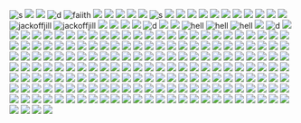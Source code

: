 ![s](https://nustuff.carrd.co/assets/images/gallery02/546eea29.png?v=0a15e1db)
![](https://nustuff.carrd.co/assets/images/gallery02/5651abc5.png?v=0a15e1db)
![](https://nustuff.carrd.co/assets/images/gallery07/27cc0050.jpg?v=0a15e1db)
![d](https://nustuff.carrd.co/assets/images/gallery15/19008386.jpg?v=0a15e1db)
![faiith](https://64.media.tumblr.com/9a5bea4484d3c1d15d35be8156e6e865/79d8b316934d24c3-d2/s100x200/cc374ac8b18b31dce4abbb878212a0be6075bd1b.pnj)
![](https://64.media.tumblr.com/a2a7bebcb00171873483457743b40037/79d8b316934d24c3-e7/s100x200/fad681e9e223de88b796831758a1c28e3596b789.pnj)
![](https://64.media.tumblr.com/b6947cde31aee01d86561fb980e67539/79d8b316934d24c3-38/s100x200/3b4303e15a39de4caab3d615cd4002444be958b8.gifv)
![](https://64.media.tumblr.com/7aaf02af75a6b96da42fb5eab59cdd2b/79d8b316934d24c3-2c/s100x200/44b05a1916651d56e5e026b2050f7d86eb531e0c.gifv)
![](https://64.media.tumblr.com/25f34ce53f4d6970f0cf9483e9581f48/79d8b316934d24c3-ea/s100x200/7d6d5a4e734fe1c774fc51528d56a5404696453d.pnj)
![](https://64.media.tumblr.com/365034bb19b1841eb7aa91ba7be3ef92/79d8b316934d24c3-97/s100x200/bb27f0557cfd699b30b2187e5ef77e52bc8d239b.pnj)
![s](https://y2k.neocities.org/stamps2/hill.png)
![](https://64.media.tumblr.com/4e7911dbdbcf47ba4a86c5a709dd7bd6/955c315740e63a6a-43/s100x200/13463aaa7f1aa9f911d1a0463276943e1ba10d4b.gifv)
![](https://64.media.tumblr.com/0515451e06fc93b30675667fd567b9cd/0ab2ae7897f682f2-b2/s100x200/69a02a0016ba50513cd1eb07ae773460275624ea.pnj)
![](https://64.media.tumblr.com/1928a24148eb0069654f5bdca35b9878/1b8381f969116a1e-0c/s100x200/9ec206fa5d8833381b2928d9007847b22a025c01.pnj)
![](https://64.media.tumblr.com/609c12f10babc83b2f53ada3315d160d/0ab2ae7897f682f2-01/s100x200/8e801e3631ec0149d4cfbd1bfabad4d97ea2322b.pnj)
![](https://nustuff.carrd.co/assets/images/gallery13/9a1adb6e.png?v=0a15e1db)
![](https://nustuff.carrd.co/assets/images/gallery13/7632d852.png?v=0a15e1db)
![](https://nustuff.carrd.co/assets/images/gallery13/fa720d1c.png?v=0a15e1db)
![](https://images-wixmp-ed30a86b8c4ca887773594c2.wixmp.com/f/9c3e0cba-3113-4c55-8b8c-207fe066f0f4/daulxd0-2039264a-a501-406a-8830-c9fc73c87bca.gif?token=eyJ0eXAiOiJKV1QiLCJhbGciOiJIUzI1NiJ9.eyJzdWIiOiJ1cm46YXBwOjdlMGQxODg5ODIyNjQzNzNhNWYwZDQxNWVhMGQyNmUwIiwiaXNzIjoidXJuOmFwcDo3ZTBkMTg4OTgyMjY0MzczYTVmMGQ0MTVlYTBkMjZlMCIsIm9iaiI6W1t7InBhdGgiOiJcL2ZcLzljM2UwY2JhLTMxMTMtNGM1NS04YjhjLTIwN2ZlMDY2ZjBmNFwvZGF1bHhkMC0yMDM5MjY0YS1hNTAxLTQwNmEtODgzMC1jOWZjNzNjODdiY2EuZ2lmIn1dXSwiYXVkIjpbInVybjpzZXJ2aWNlOmZpbGUuZG93bmxvYWQiXX0.3njilWlXcUKKMPUyg37R1C-q-oPoPfE1gPHLwLqB7N4)
![](https://64.media.tumblr.com/84eb17f96690f3a256b043a6ed177c6e/b2c04bb9a652ee1e-f7/s100x200/1aa4bd04e0005637ef8b73cc49f7c69359546650.gifv)
![](https://64.media.tumblr.com/8b4b49e580ed101c1a604338727d55ba/bf1345544dee4f45-4f/s100x200/ca4ab5ee7836ef1d1f1aec361ecfd45b49f3a492.gifv)
![](https://64.media.tumblr.com/10946f27f1b83c9dcc8c6432c0cc380d/17d474b7c8cffab3-c7/s250x400/8bac1838c60f5ac67787d50d96547ddd4b667873.gifv)
![jackoffjill](https://images-wixmp-ed30a86b8c4ca887773594c2.wixmp.com/f/d9ec9283-6eaf-49d9-9f8b-9bda4290be76/d1vdasv-4a57471c-07e8-41b3-b9e4-5beb80e3ee39.gif?token=eyJ0eXAiOiJKV1QiLCJhbGciOiJIUzI1NiJ9.eyJzdWIiOiJ1cm46YXBwOjdlMGQxODg5ODIyNjQzNzNhNWYwZDQxNWVhMGQyNmUwIiwiaXNzIjoidXJuOmFwcDo3ZTBkMTg4OTgyMjY0MzczYTVmMGQ0MTVlYTBkMjZlMCIsIm9iaiI6W1t7InBhdGgiOiJcL2ZcL2Q5ZWM5MjgzLTZlYWYtNDlkOS05ZjhiLTliZGE0MjkwYmU3NlwvZDF2ZGFzdi00YTU3NDcxYy0wN2U4LTQxYjMtYjllNC01YmViODBlM2VlMzkuZ2lmIn1dXSwiYXVkIjpbInVybjpzZXJ2aWNlOmZpbGUuZG93bmxvYWQiXX0.uVYH9ezAkbFERmiByqkN5iyrzZ_jUUDcuRxNFI4zGvc)
![jackoffjill](https://images-wixmp-ed30a86b8c4ca887773594c2.wixmp.com/f/d9ec9283-6eaf-49d9-9f8b-9bda4290be76/d1vdar7-472d61bd-f0f3-4f7a-816e-4fc7b6113e63.gif?token=eyJ0eXAiOiJKV1QiLCJhbGciOiJIUzI1NiJ9.eyJzdWIiOiJ1cm46YXBwOjdlMGQxODg5ODIyNjQzNzNhNWYwZDQxNWVhMGQyNmUwIiwiaXNzIjoidXJuOmFwcDo3ZTBkMTg4OTgyMjY0MzczYTVmMGQ0MTVlYTBkMjZlMCIsIm9iaiI6W1t7InBhdGgiOiJcL2ZcL2Q5ZWM5MjgzLTZlYWYtNDlkOS05ZjhiLTliZGE0MjkwYmU3NlwvZDF2ZGFyNy00NzJkNjFiZC1mMGYzLTRmN2EtODE2ZS00ZmM3YjYxMTNlNjMuZ2lmIn1dXSwiYXVkIjpbInVybjpzZXJ2aWNlOmZpbGUuZG93bmxvYWQiXX0.ibhZSqRjAO1j5yX50HBgbpItyEfbgU2P2x9zI6itikM)
![](https://nustuff.carrd.co/assets/images/gallery11/faedc6b5.gif?v=0a15e1db)
![](https://64.media.tumblr.com/2fc02f6775b5b0da501c886515b03fcd/79d8b316934d24c3-d4/s100x200/c55b479b5fd49ca8991478438b9d0b73c1ac8771.gifv)
![](https://64.media.tumblr.com/246e39c2dfae1cb369873728bca0b77a/79d8b316934d24c3-3d/s100x200/83b4a7d824bbfaebe5e81757a385aa83eec34ef0.gifv)
![](https://nustuff.carrd.co/assets/images/gallery11/e5eb028e.png?v=0a15e1db)
![d](https://nustuff.carrd.co/assets/images/gallery11/6497bb13.gif?v=0a15e1db)
![](https://nustuff.carrd.co/assets/images/gallery11/956cddb5.png?v=0a15e1db)
![](https://nustuff.carrd.co/assets/images/gallery12/ac5a11f1.png?v=0a15e1db)
![hell](https://images-wixmp-ed30a86b8c4ca887773594c2.wixmp.com/f/4d0c13c4-aeae-438b-baf7-25743d0357c6/d1o1zzt-03f38cba-be9f-47aa-b30b-dc370eeb58d0.png?token=eyJ0eXAiOiJKV1QiLCJhbGciOiJIUzI1NiJ9.eyJzdWIiOiJ1cm46YXBwOjdlMGQxODg5ODIyNjQzNzNhNWYwZDQxNWVhMGQyNmUwIiwiaXNzIjoidXJuOmFwcDo3ZTBkMTg4OTgyMjY0MzczYTVmMGQ0MTVlYTBkMjZlMCIsIm9iaiI6W1t7InBhdGgiOiJcL2ZcLzRkMGMxM2M0LWFlYWUtNDM4Yi1iYWY3LTI1NzQzZDAzNTdjNlwvZDFvMXp6dC0wM2YzOGNiYS1iZTlmLTQ3YWEtYjMwYi1kYzM3MGVlYjU4ZDAucG5nIn1dXSwiYXVkIjpbInVybjpzZXJ2aWNlOmZpbGUuZG93bmxvYWQiXX0.E132-RdgaspDZxcAf5vNAVsToe2I_gf04YDwB2pgXGg)
![hell](https://images-wixmp-ed30a86b8c4ca887773594c2.wixmp.com/f/4d0c13c4-aeae-438b-baf7-25743d0357c6/d1o20zi-5eca9e05-a08a-4aab-a3a1-ff5ff50104ea.png?token=eyJ0eXAiOiJKV1QiLCJhbGciOiJIUzI1NiJ9.eyJzdWIiOiJ1cm46YXBwOjdlMGQxODg5ODIyNjQzNzNhNWYwZDQxNWVhMGQyNmUwIiwiaXNzIjoidXJuOmFwcDo3ZTBkMTg4OTgyMjY0MzczYTVmMGQ0MTVlYTBkMjZlMCIsIm9iaiI6W1t7InBhdGgiOiJcL2ZcLzRkMGMxM2M0LWFlYWUtNDM4Yi1iYWY3LTI1NzQzZDAzNTdjNlwvZDFvMjB6aS01ZWNhOWUwNS1hMDhhLTRhYWItYTNhMS1mZjVmZjUwMTA0ZWEucG5nIn1dXSwiYXVkIjpbInVybjpzZXJ2aWNlOmZpbGUuZG93bmxvYWQiXX0.FvYCgylZQewWXKNFpWECZsz7jBJk_73vKh8ViUyeCaM)
![hell](https://images-wixmp-ed30a86b8c4ca887773594c2.wixmp.com/f/7dec2f29-ba78-42c3-86f7-68f06540e531/d1168q2-6a7bf985-eaf5-4e6b-9b2f-d26373d550ab.gif?token=eyJ0eXAiOiJKV1QiLCJhbGciOiJIUzI1NiJ9.eyJzdWIiOiJ1cm46YXBwOjdlMGQxODg5ODIyNjQzNzNhNWYwZDQxNWVhMGQyNmUwIiwiaXNzIjoidXJuOmFwcDo3ZTBkMTg4OTgyMjY0MzczYTVmMGQ0MTVlYTBkMjZlMCIsIm9iaiI6W1t7InBhdGgiOiJcL2ZcLzdkZWMyZjI5LWJhNzgtNDJjMy04NmY3LTY4ZjA2NTQwZTUzMVwvZDExNjhxMi02YTdiZjk4NS1lYWY1LTRlNmItOWIyZi1kMjYzNzNkNTUwYWIuZ2lmIn1dXSwiYXVkIjpbInVybjpzZXJ2aWNlOmZpbGUuZG93bmxvYWQiXX0.yTVacw-wumtmr5Q_BcSE9L-kYQmy6MWa7ZF9EACJ_uE)
![](https://images-wixmp-ed30a86b8c4ca887773594c2.wixmp.com/f/341f7591-2fae-4804-9bbd-5cce557fad8d/d2j5rgp-e71b8a25-1749-4b22-be9e-51bedcfbc32d.jpg/v1/fill/w_99,h_56,q_75,strp/system_of_a_down___hypnotize_by_jestrabesa_d2j5rgp-fullview.jpg?token=eyJ0eXAiOiJKV1QiLCJhbGciOiJIUzI1NiJ9.eyJzdWIiOiJ1cm46YXBwOjdlMGQxODg5ODIyNjQzNzNhNWYwZDQxNWVhMGQyNmUwIiwiaXNzIjoidXJuOmFwcDo3ZTBkMTg4OTgyMjY0MzczYTVmMGQ0MTVlYTBkMjZlMCIsIm9iaiI6W1t7ImhlaWdodCI6Ijw9NTYiLCJwYXRoIjoiXC9mXC8zNDFmNzU5MS0yZmFlLTQ4MDQtOWJiZC01Y2NlNTU3ZmFkOGRcL2QyajVyZ3AtZTcxYjhhMjUtMTc0OS00YjIyLWJlOWUtNTFiZWRjZmJjMzJkLmpwZyIsIndpZHRoIjoiPD05OSJ9XV0sImF1ZCI6WyJ1cm46c2VydmljZTppbWFnZS5vcGVyYXRpb25zIl19.XwvqzyzH79LLW7IGTBTEnyGAxbiMoa1DryWkfWwFPYU)
![d](https://nustuff.carrd.co/assets/images/gallery10/560290a1.jpg?v=0a15e1db)
![](https://nustuff.carrd.co/assets/images/gallery06/464aaca1.jpg?v=0a15e1db)
![](https://nustuff.carrd.co/assets/images/gallery17/0806512e.png?v=0a15e1db)
![](https://nustuff.carrd.co/assets/images/gallery17/66959859.png?v=0a15e1db)
![](https://nustuff.carrd.co/assets/images/gallery06/a2bd1d5d.gif?v=0a15e1db)
![](https://nustuff.carrd.co/assets/images/gallery06/7c817d73.jpg?v=0a15e1db)
![](https://nustuff.carrd.co/assets/images/gallery18/e1a4581e.gif?v=0a15e1db)
![](https://nustuff.carrd.co/assets/images/gallery18/b65239cc.png?v=0a15e1db)
![](https://nustuff.carrd.co/assets/images/gallery17/712634a5.jpg?v=0a15e1db)
![](https://nustuff.carrd.co/assets/images/gallery18/939a3c6c.png?v=0a15e1db)
![](https://nustuff.carrd.co/assets/images/gallery09/c22d7370.png?v=0a15e1db)
![](https://nustuff.carrd.co/assets/images/gallery05/9de2ca32.png?v=0a15e1db)
![](https://nustuff.carrd.co/assets/images/gallery05/26ab3439.gif?v=0a15e1db)
![](https://nustuff.carrd.co/assets/images/gallery04/a4d1e575.jpg?v=0a15e1db)
![](https://nustuff.carrd.co/assets/images/gallery04/1ea79233.png?v=0a15e1db)
![](https://nustuff.carrd.co/assets/images/gallery05/16728a5f.png?v=0a15e1db)
![](https://nustuff.carrd.co/assets/images/gallery04/e7ac3194.gif?v=0a15e1db)
![](https://nustuff.carrd.co/assets/images/gallery01/4cc6ed86.gif?v=0a15e1db)
![](https://nustuff.carrd.co/assets/images/gallery01/008884b5.jpg?v=0a15e1db)
![](https://nustuff.carrd.co/assets/images/gallery01/924fa170.png?v=0a15e1db)
![](https://nustuff.carrd.co/assets/images/gallery01/95807270.png?v=0a15e1db)
![](https://nustuff.carrd.co/assets/images/gallery01/f073c303.gif?v=0a15e1db)
![](https://nustuff.carrd.co/assets/images/gallery24/dee3ca44.png?v=0a15e1db)
![](https://nustuff.carrd.co/assets/images/gallery24/4c531184.png?v=0a15e1db)
![](https://nustuff.carrd.co/assets/images/gallery26/df852b71.png?v=0a15e1db)
![](https://nustuff.carrd.co/assets/images/gallery21/ad307687.gif?v=0a15e1db)
![](https://nustuff.carrd.co/assets/images/gallery26/1f9d95bc.gif?v=0a15e1db)
![](https://64.media.tumblr.com/2d4b28c3ec4d1b79fbc79cdd711cf356/d3abe813af06eb03-af/s100x200/4eff5f4c24b0841d767cc7e0d8814144ed1aa631.gifv)
![](https://64.media.tumblr.com/677a0385bbf2a2ae4ecc901d7ecf71fd/2789c352317c8fac-a9/s100x200/7f4930f809f8cbd67722f780b887d0f593da4563.jpg)
![](https://nustuff.carrd.co/assets/images/gallery27/fe92b046.jpg?v=0a15e1db)
![](https://nustuff.carrd.co/assets/images/gallery27/b6e0188c.gif?v=0a15e1db)
![](https://nustuff.carrd.co/assets/images/gallery27/51936453.png?v=0a15e1db)
![](https://nustuff.carrd.co/assets/images/gallery27/8e1ba557.gif?v=0a15e1db)
![](https://nustuff.carrd.co/assets/images/gallery27/0efda6b4.png?v=0a15e1db)
![](https://nustuff.carrd.co/assets/images/gallery29/a389ed41.jpg?v=0a15e1db)
![](https://nustuff.carrd.co/assets/images/gallery29/39fe8d11.png?v=0a15e1db)
![](https://nustuff.carrd.co/assets/images/gallery21/c7c00b2a.png?v=0a15e1db)
![](https://nustuff.carrd.co/assets/images/gallery23/3ad40d75.png?v=0a15e1db)
![](https://nustuff.carrd.co/assets/images/gallery28/8674d6e0.gif?v=0a15e1db)
![](https://nustuff.carrd.co/assets/images/gallery28/e542519d.png?v=0a15e1db)
![](https://nustuff.carrd.co/assets/images/gallery32/723cc56e.gif?v=0a15e1db)
![](https://nustuff.carrd.co/assets/images/gallery32/fbea34a5.png?v=0a15e1db)
![](https://64.media.tumblr.com/e48c06bac6c10da736c80e11be486e39/3584347fce5c9308-ac/s250x400/454fa96e95e1769dddc26f91940e3649006a328c.jpg)
![](https://64.media.tumblr.com/1d779b44be2ff56399c609cbcc4ee2b1/3584347fce5c9308-68/s100x200/f7191d132cd7747eb45d90823ac92d8805763962.gifv)
![](https://64.media.tumblr.com/4ff9b75450c8832d38a041f60a4031eb/18a482717e40c687-84/s250x400/244ee228d34bf0a286bbf15dd02196b4f0663900.pnj)
![](https://64.media.tumblr.com/748221bdf632e7f387bd2834a893de59/bfaaeb60d3ffc0b4-71/s100x200/000a982f7d005dec0194f07dc74a8aa5516d288b.pnj)
![](https://64.media.tumblr.com/e671d51ec0316ca5ccdd5eb33f43ac69/bfaaeb60d3ffc0b4-ce/s100x200/3b5a30841a3e30268f59438628594ee3c7fd404c.gifv)
![](https://64.media.tumblr.com/64a084bc3d6f629d0a44d4aa08c1c427/a064b1dab9694448-0d/s250x400/83681956f59dcf0ce112c7c771f22a030cebe428.gifv)
![](https://64.media.tumblr.com/4d1396773963c4d734cc803aaa9e4384/aa89517f01352cf3-59/s100x200/0d69fbaae3c85883372004b96b2de45d9921921b.pnj)
![](https://64.media.tumblr.com/e974b46b9e003aabbf2b3b228fdded13/3594068b322ca624-0c/s100x200/b6a3824ce9f12e837407c326b9c368b9ce367fbd.pnj)
![](https://64.media.tumblr.com/74fed491b6940122c5f544767ff96e7c/6a42514c3ffcfcbf-54/s100x200/95952da3e6028eb6fc37496598bc155ec1765fbf.pnj)
![](https://64.media.tumblr.com/4983714e79f13cf972bb7156093ee686/c167d9cc7e634732-cf/s250x400/bc6e699d25af89333e9b02ed88a7e49989d19886.gifv)
![](https://paleking.carrd.co/assets/images/gallery08/212ad136.gif?v26071698921061)
![](https://paleking.carrd.co/assets/images/gallery08/244f3e3d.png?v26071698921061)
![](https://paleking.carrd.co/assets/images/gallery09/f1f1fdac.png?v26071698921061)
![](https://paleking.carrd.co/assets/images/gallery05/2623f373.gif?v26071698921061)
![](https://paleking.carrd.co/assets/images/gallery12/c08c255d.gif?v26071698921061)
![](https://decohoard.carrd.co/assets/images/gallery03/235f93e6.png?v=e0827b7e)
![](https://y2k.neocities.org/stamps/tumblr_inline_pe6lntIIZX1v11djx_1280.gif)
![](https://y2k.neocities.org/stamps/tumblr_pi7cobtTob1xy0eh3o2_100.gif)
![](https://y2k.neocities.org/stamps/tumblr_pgef2uZbKY1xzybrpo1_100.gif)
![](https://y2k.neocities.org/stamps/tumblr_inline_pe6lz1kqkA1v11djx_1280.png)
![](https://y2k.neocities.org/stamps/rammy%20ujl.png)
![](https://y2k.neocities.org/stamps/eyes.gif)
![](https://y2k.neocities.org/stamps2/464323536_by_gaphals-dc6nyx6.gif)
![](https://y2k.neocities.org/stamps2/_game_over__by_redkuu-da81jk3.png)
![](https://64.media.tumblr.com/b31818954a22de7859072ee7da8680fa/60c49499c3a49c5a-cb/s100x200/bf80ca066f7c80fe843c727b54b96bdd9bc16561.pnj)
![](https://y2k.neocities.org/stamps2/_stamp_bloodborne__doll_by_professorblood2004-dc5gwtv.png)
![](https://y2k.neocities.org/stamps2/cats_louis_wayne_1_stamp_by_chuchucolate-d6duath.png)
![](https://y2k.neocities.org/stamps2/pp%20(2).png)
![](https://y2k.neocities.org/stamps2/pretty_good_at_bad_decisions_stamp_by_ceiestials-d9qwvu6.png)
![](https://y2k.neocities.org/stamps2/tumblr_poff5ya5V01y8ua8do3_100.webp)
![](https://y2k.neocities.org/stamps2/tumblr_pofep92i1H1y8ua8do8_100.png)
![](https://y2k.neocities.org/stamps2/tumblr_pqr0kiKHmP1vafdqu_540.png)
![](https://64.media.tumblr.com/17e7f51e27c14f4360739a4113306e51/473928ea48888009-16/s100x200/4a5cf44a6826e8a31ad60bdfcd9598dac73eddeb.jpg)
![](https://64.media.tumblr.com/cf7afc875178a62853e0ee6847577fb3/8f3b966c768a7a38-9d/s100x200/c6da937ca1bd8a359498b7e5043c734fd949a801.gifv)
![](https://64.media.tumblr.com/6d0b7b934958c7ff4945ffd9f53fcf94/ff58a3af22f3bbb7-2e/s100x200/a5f87ef7cdfd85779cacfb3f0729460a00690176.pnj)
![](https://64.media.tumblr.com/49d942d916bd0deed7a5ed1a7b4fe1d9/3bf62ad8d20f8b2a-4e/s100x200/f2fc5bfe0ec035cda2785293df48caee29215f44.gifv)
![](https://64.media.tumblr.com/b3c387650d8c66e62d87eaaadc502073/21317507f7352712-90/s100x200/0e66996acce2e367ddb860482501bddb56e7f263.webp)
![](https://64.media.tumblr.com/a7d0407db497ccf34acb19a6432815f3/f1413ef45abf2485-94/s100x200/f204502c74bbcbab3bd9daaf43c45e540a8422c4.pnj)
![](https://64.media.tumblr.com/f19a40b5139da88d43ed01eeddc7f38b/f1413ef45abf2485-eb/s100x200/bcc8e4bb00e3f994ee989c9e948b7439509af1d3.gifv)
![](https://64.media.tumblr.com/105bd1ea1f0e1a815a570d5419acf2bd/321aa268678c99b9-e6/s100x200/9da1d68dc67163e827818707acf244b75b2eb50c.gifv)
![](https://64.media.tumblr.com/c6ba30ca701f966c3a5c86fcd9842306/6f072ea04e7b6c72-42/s100x200/85eb8181bdc37429f4615e2d74db179a38a29fef.gifv)
![](https://64.media.tumblr.com/6756fed9bbfc687d9a4dead8cf5a8e80/6f072ea04e7b6c72-1a/s100x200/8fe327aa3cfb04098a43c2e5e3252cd65da3f388.pnj)
![](https://64.media.tumblr.com/cb2bd44416f96a181ff8594d2cee6eef/6f072ea04e7b6c72-15/s100x200/cdfda7c9c3bd9111a9960b562cdac6333c6be8b5.jpg)
![](https://64.media.tumblr.com/5bef5dd7cdef191ab30fceb1281b10d8/6c0f91c1af4ee0a2-b8/s100x200/662f104987915bb1e83ddde77268420fad4fe42b.gifv)
![](https://64.media.tumblr.com/2cc4a868630c22399ea733cca64d7f9d/6c0f91c1af4ee0a2-ef/s100x200/283eaf11f82a8686325a314c0694d4241e19c6e9.pnj)
![](https://64.media.tumblr.com/c63e49fca2a4d0543cf24eb961a9e5dd/f6aa4a68b0575f05-d2/s100x200/a2cfd17051a2951700cd01ffd63c67ee3e052ff2.gifv)
![](https://64.media.tumblr.com/7531e6e6070ddcc12fd32754b0de6589/f6aa4a68b0575f05-50/s100x200/672302a7c2929d36204bd7e40f41b394200e6bc3.gifv)
![](https://64.media.tumblr.com/33040e38bb0d60d7ab6e1e664560b2a7/430287f45c8133f7-6d/s100x200/81c110fc05a6cd024a0f005bab35959331c85639.gifv)
![](https://64.media.tumblr.com/28ac8121b25a7ce4ec82dd00dcfc65f5/f943d9890bee0f57-63/s100x200/7d1ea232f42f803e78297a5428fae7f8b353c138.gifv)
![](https://64.media.tumblr.com/545bbb3a103fea9185db0b4623916cfa/bc7c4f6e25177a95-14/s100x200/8fa77fe6b190bdde9bfebc540d99a7b308a98c36.jpg)
![](https://64.media.tumblr.com/d864958b673dc49f00537b5edc366f61/c937cea2bae71fd6-c1/s100x200/fd5563a2e39657d47abbf8aba586cff3245da019.gifv)
![](https://64.media.tumblr.com/26bb239432d77b5cb9ca4b9e38b8c43e/e7510df8af3c22de-c2/s100x200/e6049ba8883888f8630520ca38ff5f679724577f.gifv)
![](https://64.media.tumblr.com/782a3419707df43eca83dd7fa5328a1a/0ff738aae3bed445-31/s100x200/3500dda5f26f7d847bc194a6a0734c790860e19f.gifv)
![](https://64.media.tumblr.com/2480fdb18a6cee99a0624fca868a28ee/0ff738aae3bed445-08/s100x200/9a0282f92b850d6ceeaf6816b864ad842fe820ba.pnj)
![](https://64.media.tumblr.com/844652d1cf8d2c0fab25d6dd0c199452/0ff738aae3bed445-59/s100x200/bbf109051850daeaefd61f26221f9547d4c44d00.jpg)
![](https://64.media.tumblr.com/81a581c80071375c0eae7ffd6a734567/704f4ace9de71c4b-73/s100x200/d48c61bba47adb45d5703100b57cf9b655436814.pnj)
![](https://64.media.tumblr.com/db7d5d99ac5bb1cc16881cb3722c755d/56a5919cdc260a12-97/s100x200/7f8fa0502214bf98cb2d307b3026f6cb13dcfaed.pnj)
![](https://64.media.tumblr.com/6f62ff86b6060d1e16d8410e3d3e0f44/56a5919cdc260a12-a8/s100x200/0abb107cafd777407ad1ae223a8f47541b414597.gifv)
![](https://images-wixmp-ed30a86b8c4ca887773594c2.wixmp.com/f/ecab4ce5-8866-4453-835c-971dd39e1d46/d16wo2l-fe474996-278a-47f5-b456-843c4bbe3eeb.gif?token=eyJ0eXAiOiJKV1QiLCJhbGciOiJIUzI1NiJ9.eyJzdWIiOiJ1cm46YXBwOjdlMGQxODg5ODIyNjQzNzNhNWYwZDQxNWVhMGQyNmUwIiwiaXNzIjoidXJuOmFwcDo3ZTBkMTg4OTgyMjY0MzczYTVmMGQ0MTVlYTBkMjZlMCIsIm9iaiI6W1t7InBhdGgiOiJcL2ZcL2VjYWI0Y2U1LTg4NjYtNDQ1My04MzVjLTk3MWRkMzllMWQ0NlwvZDE2d28ybC1mZTQ3NDk5Ni0yNzhhLTQ3ZjUtYjQ1Ni04NDNjNGJiZTNlZWIuZ2lmIn1dXSwiYXVkIjpbInVybjpzZXJ2aWNlOmZpbGUuZG93bmxvYWQiXX0.LWp55ubYF6ohSHgC9SqQhbFJm11XFruuwn3yagw5Nl8)
![](https://64.media.tumblr.com/5ccb20936287f4e485a824ade6da057e/4d437c297503682b-ef/s100x200/bfce2dcb9ebdd1c6a6dba7e83942dbe69b5dd377.pnj)
![](https://64.media.tumblr.com/f4265c2dcdafe143a14c566a68aef4da/22b711b2a5147ae4-4d/s100x200/b2bb90df5164007da1c901ea2913cb0e84477a63.pnj)
![](https://64.media.tumblr.com/930afad5ce80d17be53c5214e83b0970/492fa421672fd88c-b4/s100x200/b215079b78f38147430f9bffb6e5646ce140e481.pnj)
![](https://64.media.tumblr.com/4f2bbf885cee3b2f5be04d37613f11b5/efb93e9c593a1dd7-e9/s100x200/648e4ff90e90eb3a8e12830ace1d174ec5273d72.pnj)
![](https://64.media.tumblr.com/8a7f3af22882d6f78b3939774031ae6a/0849fa6899c3a334-3f/s100x200/83e07f9c2a548536c21765bcb0eaaf47e7ed1097.pnj)
![](https://64.media.tumblr.com/76ee717f302b0e6954c40c81b74fc484/60c5ad8adf4aa63e-94/s100x200/da39e615682dfb840bb8d4378d8014a5f91d9af8.pnj)
![](https://64.media.tumblr.com/77a0b756cb2f813888a66267274add49/05e51809ca144598-5c/s100x200/ef714d587ef4291f545fef49aafc71844a726f45.pnj)
![](https://64.media.tumblr.com/22bc5c2da70c86b3ef09e00525cd8911/1236a896e868270f-bb/s100x200/462beb648829a74bc37d27e4a121ad10703bc95a.pnj)
![](https://64.media.tumblr.com/53876dd0679973e8b5b2fffc21f059d6/0df0034b405bbf0b-88/s100x200/cbea5870251bd1d0c1836f83f659b9ee4a99fd84.pnj)
![](https://64.media.tumblr.com/03dc6ffc32b8ffdbd7b93e0f9e94bde2/0df0034b405bbf0b-b9/s100x200/eb548d636386351956139b9b7c871e7112190e6d.gifv)
![](https://64.media.tumblr.com/4751b438453e6e5b05a182a29443ed2f/2b3c23848ea64db7-d9/s100x200/674ee5fdc98f0964756ad67903e9006c483dc3ad.pnj)
![](https://64.media.tumblr.com/34fcdaf770b8cbced9261a2c7678ac7f/2b3c23848ea64db7-93/s100x200/f8a30de79b6382d70692434cfff638e638d73ae4.pnj)
![](https://64.media.tumblr.com/dc0abd67ff11656a03805536fe1b4770/65cc451f8133390f-68/s100x200/f19d1096171761580e847d28ddf85cf2d9f160f3.jpg)
![](https://64.media.tumblr.com/09fea44e99c7fe3cb0bacf95cfef631d/09ed613974f5691b-41/s100x200/53e54f449f6d14846feb377a0ceb3ab17e167b74.pnj)
![](https://64.media.tumblr.com/6d07125ffc94bc851dcfb7624fd08940/09ed613974f5691b-22/s100x200/e9629dad42f2faa0d0e6f1bdc7021b96d1f22f73.jpg)
![](https://64.media.tumblr.com/02e804d01bf9a932e7b4afdeeb1cb8f3/c3c25b3f716bb59e-0f/s100x200/4a6db408fac25edbae5b5691c0d101c441f84267.pnj)
![](https://64.media.tumblr.com/78597e99e28d9736896950e39ed41180/117b8688a42a3ac4-6a/s100x200/e267fbea6354dac55aa76549d4f2c330d1ed5e26.gifv)
![](https://64.media.tumblr.com/38073ae8e84029b2ce2048510c88f61b/07b12eebed19146c-d0/s100x200/ac3a3a3e124e116829230eb73cfe69076f2169fd.pnj)
![](https://images-wixmp-ed30a86b8c4ca887773594c2.wixmp.com/f/5de2a54d-06c0-4d2a-ba41-db38dd2c3f3a/d2iuv8y-aeee2edb-c52e-409a-8a3f-f60b70a90f4e.gif?token=eyJ0eXAiOiJKV1QiLCJhbGciOiJIUzI1NiJ9.eyJzdWIiOiJ1cm46YXBwOjdlMGQxODg5ODIyNjQzNzNhNWYwZDQxNWVhMGQyNmUwIiwiaXNzIjoidXJuOmFwcDo3ZTBkMTg4OTgyMjY0MzczYTVmMGQ0MTVlYTBkMjZlMCIsIm9iaiI6W1t7InBhdGgiOiJcL2ZcLzVkZTJhNTRkLTA2YzAtNGQyYS1iYTQxLWRiMzhkZDJjM2YzYVwvZDJpdXY4eS1hZWVlMmVkYi1jNTJlLTQwOWEtOGEzZi1mNjBiNzBhOTBmNGUuZ2lmIn1dXSwiYXVkIjpbInVybjpzZXJ2aWNlOmZpbGUuZG93bmxvYWQiXX0.353x-TSDKBHIHZLSLl0NWjQrBbmU_AoXIAVjcFwMbk4)
![](https://images-wixmp-ed30a86b8c4ca887773594c2.wixmp.com/f/c9328017-796b-4495-a7c3-780f253ed608/d1nk6c1-ab39fcdb-2fde-4650-baed-c3498cec4159.gif?token=eyJ0eXAiOiJKV1QiLCJhbGciOiJIUzI1NiJ9.eyJzdWIiOiJ1cm46YXBwOjdlMGQxODg5ODIyNjQzNzNhNWYwZDQxNWVhMGQyNmUwIiwiaXNzIjoidXJuOmFwcDo3ZTBkMTg4OTgyMjY0MzczYTVmMGQ0MTVlYTBkMjZlMCIsIm9iaiI6W1t7InBhdGgiOiJcL2ZcL2M5MzI4MDE3LTc5NmItNDQ5NS1hN2MzLTc4MGYyNTNlZDYwOFwvZDFuazZjMS1hYjM5ZmNkYi0yZmRlLTQ2NTAtYmFlZC1jMzQ5OGNlYzQxNTkuZ2lmIn1dXSwiYXVkIjpbInVybjpzZXJ2aWNlOmZpbGUuZG93bmxvYWQiXX0.iCLbHG4kpPSyRHyezWwKQH3ML38TYvlYwppzXkWgPRY)
![](https://images-wixmp-ed30a86b8c4ca887773594c2.wixmp.com/f/20a7be31-178f-49eb-8e02-05189005b477/dbhdwhm-2f6e0939-d8b8-401e-b570-9975c747126b.png/v1/fill/w_97,h_57/creepy_stamp_by_xx7795_dbhdwhm-fullview.png?token=eyJ0eXAiOiJKV1QiLCJhbGciOiJIUzI1NiJ9.eyJzdWIiOiJ1cm46YXBwOjdlMGQxODg5ODIyNjQzNzNhNWYwZDQxNWVhMGQyNmUwIiwiaXNzIjoidXJuOmFwcDo3ZTBkMTg4OTgyMjY0MzczYTVmMGQ0MTVlYTBkMjZlMCIsIm9iaiI6W1t7ImhlaWdodCI6Ijw9NTciLCJwYXRoIjoiXC9mXC8yMGE3YmUzMS0xNzhmLTQ5ZWItOGUwMi0wNTE4OTAwNWI0NzdcL2RiaGR3aG0tMmY2ZTA5MzktZDhiOC00MDFlLWI1NzAtOTk3NWM3NDcxMjZiLnBuZyIsIndpZHRoIjoiPD05NyJ9XV0sImF1ZCI6WyJ1cm46c2VydmljZTppbWFnZS5vcGVyYXRpb25zIl19.A0wzjILLE9nXOAEczODwQtOzDKYqEXS2mvuLNo5UjbA)
![](https://images-wixmp-ed30a86b8c4ca887773594c2.wixmp.com/f/2516ae16-22b5-49e9-98f0-cbcd0acc44fb/d2eu6u0-a2412bc7-4e36-4cf0-874a-ee5971f63f0f.jpg/v1/fill/w_99,h_56,q_75,strp/support_headcrabs_by_feathery_wings_d2eu6u0-fullview.jpg?token=eyJ0eXAiOiJKV1QiLCJhbGciOiJIUzI1NiJ9.eyJzdWIiOiJ1cm46YXBwOjdlMGQxODg5ODIyNjQzNzNhNWYwZDQxNWVhMGQyNmUwIiwiaXNzIjoidXJuOmFwcDo3ZTBkMTg4OTgyMjY0MzczYTVmMGQ0MTVlYTBkMjZlMCIsIm9iaiI6W1t7ImhlaWdodCI6Ijw9NTYiLCJwYXRoIjoiXC9mXC8yNTE2YWUxNi0yMmI1LTQ5ZTktOThmMC1jYmNkMGFjYzQ0ZmJcL2QyZXU2dTAtYTI0MTJiYzctNGUzNi00Y2YwLTg3NGEtZWU1OTcxZjYzZjBmLmpwZyIsIndpZHRoIjoiPD05OSJ9XV0sImF1ZCI6WyJ1cm46c2VydmljZTppbWFnZS5vcGVyYXRpb25zIl19.N1WNLYLcNH7vORvkJjy5HzRGxsaZRMkzqPULKgAx5rU)
![](https://images-wixmp-ed30a86b8c4ca887773594c2.wixmp.com/f/37d9816c-ba14-4d9a-860a-b82b5bb05361/d190b86-169936cf-aea7-47b5-aef4-e7ed77c273be.gif?token=eyJ0eXAiOiJKV1QiLCJhbGciOiJIUzI1NiJ9.eyJzdWIiOiJ1cm46YXBwOjdlMGQxODg5ODIyNjQzNzNhNWYwZDQxNWVhMGQyNmUwIiwiaXNzIjoidXJuOmFwcDo3ZTBkMTg4OTgyMjY0MzczYTVmMGQ0MTVlYTBkMjZlMCIsIm9iaiI6W1t7InBhdGgiOiJcL2ZcLzM3ZDk4MTZjLWJhMTQtNGQ5YS04NjBhLWI4MmI1YmIwNTM2MVwvZDE5MGI4Ni0xNjk5MzZjZi1hZWE3LTQ3YjUtYWVmNC1lN2VkNzdjMjczYmUuZ2lmIn1dXSwiYXVkIjpbInVybjpzZXJ2aWNlOmZpbGUuZG93bmxvYWQiXX0.50kiCXeYkkXGtQPNxEX4aTQSM4VsjeAfViezQxrsquw)
![](https://images-wixmp-ed30a86b8c4ca887773594c2.wixmp.com/f/5abba173-47f9-4ecc-baeb-4a7ca07ab2e7/dhpkik-5df7f9b5-8746-4b05-8f7f-120217516b68.gif?token=eyJ0eXAiOiJKV1QiLCJhbGciOiJIUzI1NiJ9.eyJzdWIiOiJ1cm46YXBwOjdlMGQxODg5ODIyNjQzNzNhNWYwZDQxNWVhMGQyNmUwIiwiaXNzIjoidXJuOmFwcDo3ZTBkMTg4OTgyMjY0MzczYTVmMGQ0MTVlYTBkMjZlMCIsIm9iaiI6W1t7InBhdGgiOiJcL2ZcLzVhYmJhMTczLTQ3ZjktNGVjYy1iYWViLTRhN2NhMDdhYjJlN1wvZGhwa2lrLTVkZjdmOWI1LTg3NDYtNGIwNS04ZjdmLTEyMDIxNzUxNmI2OC5naWYifV1dLCJhdWQiOlsidXJuOnNlcnZpY2U6ZmlsZS5kb3dubG9hZCJdfQ.N_XJeWAc5M9k_eX9FZuaKCVNH1wttufcrIdoKnRYHnY)
![](https://64.media.tumblr.com/19c1d98457dca1620494d3f1d926b446/fc9bfa53ef040578-42/s100x200/8bd89f5e648a71cb17b9c5a8fbd18e7211ba5d21.pnj)
![](https://64.media.tumblr.com/01418714ccb3b8249b4e978206c25ac7/813ce41cc49d4099-de/s100x200/dd8c1ffd6b25b085234de7532fbe7f21eadc67fa.gifv)
![](https://64.media.tumblr.com/e98d7ecc3175c50b812a9b14d65a543a/73ea40026a2c4988-f9/s100x200/185ab49f92ee86912abb7faed8ec89039290c621.webp)
![](https://64.media.tumblr.com/c3ee642fc2999b7dc8eba144b0107b2d/1f0dafc28dd2204b-f2/s100x200/e8c49954dbae5f27a2f75b81a22b77a665ce5158.gifv)
![](https://64.media.tumblr.com/c5db13748e5c61aa0925ff0da8784b52/321aa268678c99b9-1e/s100x200/9b7f5486c4ff2173fcc547d3c571e7392484de12.pnj)
![](https://64.media.tumblr.com/4991b62786da4b31621ae82661780b00/f943d9890bee0f57-1c/s100x200/ddc0bf74cabe4c7f81f2084f0a75d7f814973897.gifv)
![](https://64.media.tumblr.com/c8d0be9fb381b30c4ba3b23748b4747e/ba16d020129a2a85-75/s100x200/d307b6f76d3b849184e96ef80d9a69f8522bbc63.gifv)
![](https://64.media.tumblr.com/fbd54809373d91c2b2684068685a7316/6c0f91c1af4ee0a2-06/s100x200/4125ed26e02e0ed1c624ffa84d239c45e21f393d.pnj)
![](https://64.media.tumblr.com/5d3c98906e02a801d7dc74dc858fbad2/d3abe813af06eb03-12/s100x200/421f69ae6ff959474784e3be3ad798ab4517114c.gifv)
![](https://64.media.tumblr.com/afc25bb36124d6629008a0a7d2e38e5c/d3abe813af06eb03-34/s100x200/0b0abc72e82d0fbf47fbfb2cc2fdd33ea4d34124.pnj)
![](https://64.media.tumblr.com/1e89070725b8b5af18ec10f2a5deab31/98569a7694dd61e5-a6/s100x200/c7b3f9a87f67e5676401ce58764697e65c62de18.pnj)
![](https://64.media.tumblr.com/df5d69195db02462c349142e82a4eb62/8c49db604b0f3002-98/s250x400/9ab05b1da6cd2c806d6fade28710ac5e01868879.pnj)
![](https://64.media.tumblr.com/c899dd6cce3ec33be03cdb1ac0411f0c/e7510df8af3c22de-d5/s100x200/daab4ecdb69ec27b167a9cf1cf93cbb26b701cbb.pnj)
![](https://64.media.tumblr.com/6c76f824896d0b711dc21434096b28c9/8ad6b1a7b2bb0f95-32/s250x400/9ad7d3784da16b38c6cfdc52d526103ae213b9d7.gifv)
![](https://64.media.tumblr.com/37b80b209f92652b7d67223127b9e54c/bc7c4f6e25177a95-62/s100x200/09b0cb88228f488d0afb8a3f69485f5bea9364ba.jpg)
![](https://64.media.tumblr.com/baa038f4545076c27a2d1681ecea81aa/2ef96fe7799cb61a-e6/s100x200/9c6bf45ff0066fd1f0cd276a6fdbe31b4e358337.pnj)
![](https://64.media.tumblr.com/fc03caf46b36fd06beb01605694dfba7/7c3dd077ed76e2f9-c8/s100x200/b9460d535a4dda3f37688fbde90ff403c4ee3c3d.pnj)
![](https://64.media.tumblr.com/c7ee7545c05bd682de920daa70deb09d/b5784753c37f3c17-27/s100x200/942cc0950beba5a13ab5e837ed7aa949c68aa519.gifv)
![](https://64.media.tumblr.com/14cb25d26084b8cb307b219c9be85b2e/85ffa3ea44a449a2-19/s100x200/78c686c06a743cc16d4f8e2d0e67eaab45152b1b.pnj)
![](https://64.media.tumblr.com/8d7667d75ac83fc9d4530a692e337304/85ffa3ea44a449a2-49/s100x200/9afa1e11d1394df12f898e258e3377edb62b68f8.pnj)
![](https://64.media.tumblr.com/5a59f91cd9eec1be57a651ad48679f4b/eed262c3dd030bba-a2/s100x200/53eb52d058e5e319a9ed184ba287c4614bee442b.pnj)
![](https://64.media.tumblr.com/8d3881205515114e2473b195b56f83d1/a064b1dab9694448-55/s250x400/da08c16f49ab6534af00b4ac3907cdbc6ad5c21e.gifv)
![](https://64.media.tumblr.com/52feaa881f3526fbcfb83391a581a3c5/2b3c23848ea64db7-f7/s100x200/02e6f7ab0285c48ef1d340061c81886efb1a467c.pnj)
![](https://64.media.tumblr.com/a5479a7b270d7a94446ee9f9b30246e1/09ed613974f5691b-c3/s100x200/ce883f0f41d9073341ca2923efd536af46d50ff2.pnj)
![](https://64.media.tumblr.com/086c6ae10b54fc5200229a315fa3856a/2ff888012b183bb3-28/s100x200/156689b7b1ade2a83279cddabc483bc3c499bb0e.gifv)
![](https://64.media.tumblr.com/e227338ce434c99a470c19a33e634d96/2ff888012b183bb3-4a/s100x200/8c5d12ef7b694f130bfc06c149963e6328a580ed.pnj)
![](https://64.media.tumblr.com/822c2aac5d9feebac6bf9c5dff16b603/a80f8d6c2495852b-6f/s100x200/19eeff33c6d775dcc9fa181a89cfe55af1742faa.gifv)
![](https://64.media.tumblr.com/d34cb48ed9ab3ceea2ddf5c995da8ff9/76d97e8ae108454d-b0/s100x200/2456e3f17bf75f74a02292feea7bb4a85f102b79.pnj)
![](https://64.media.tumblr.com/47d2d2c08fceba97d01cab6bd42b5111/76d97e8ae108454d-60/s100x200/1ba3b3faa429ee77525e54642bdcba4d6b7db624.pnj)
![](https://64.media.tumblr.com/6f218fe56ea75b637ec6fcc10e09fafe/91d18cd2f7b26aa2-c7/s100x200/5ff1c89c300b9f425e5bd777eb67991c0e7869fe.gifv)
![](https://64.media.tumblr.com/29cf1bab17e93e43488db67dfc85f09c/c5ced51ba647e49f-66/s100x200/7cd2fd58b0661aa6e9ab1ae9bf1010e6810fcf32.gifv)
![](https://64.media.tumblr.com/6bc6f602e36267b3e739a9940468b387/716f4dd11a0c1004-3c/s100x200/418bc79783dbd946f627ae2da746dff87f2d3fec.gifv)
![](https://64.media.tumblr.com/df819a569df0eb638b6567ead1e301cb/716f4dd11a0c1004-a9/s100x200/1c4010eba94990e8125b95045e9bec2a278e1058.gifv)
![](https://64.media.tumblr.com/9a399c98e9605456622ba268bbf004c2/716f4dd11a0c1004-fa/s100x200/1ef0b9da6e05f04e3f3be4db4bb6ebcd7766fc0a.gifv)
![](https://64.media.tumblr.com/0edb1527e556fe65c132e1a58e9a5707/79a69295f321c8f9-b4/s100x200/8db1ad0560870deb2a63211b8592aa4b1b9cef27.pnj)
![](https://64.media.tumblr.com/a6b9f9693550e9b817d635be6a5e1d9e/f084ad66d8ef3a5c-b0/s100x200/ccfaac525acab482a3f8b96c7a9b7bfaaeb0fe0a.pnj)
![](https://64.media.tumblr.com/1d5745907a020d3c98bb581132ec2636/b5665d8151427aee-8a/s100x200/979e55c0dc211f2596aba612096b524c21edac52.gifv)
![](https://64.media.tumblr.com/ea299ceae916cd4f5372ece9206dbede/f13f4c195c06597d-db/s100x200/43461e448e2373150661a07f2f271d6ad200f2b6.pnj)
![](https://64.media.tumblr.com/1b21f7d4d2df0fa158a093884afeea80/f13f4c195c06597d-ae/s100x200/830f7d380237b4bcc299bbab2dbbe97b66258717.pnj)
![](https://64.media.tumblr.com/fe402cc5c232c973063d54e7b122ef23/f13f4c195c06597d-3a/s100x200/023f4bfb9e411014c9fba1c5718c06643fc563ea.pnj)
![](https://64.media.tumblr.com/aee40f576b52cf7934654a8935f5a69f/88ea3eeb73f3d5c4-ec/s100x200/4da581e0d58426c9c870911293a426e399129d93.gifv)
![](https://64.media.tumblr.com/8b7a89f9015ef2df352581af168a9d38/18ff4c40ffc7af1a-71/s100x200/0444b160978cfac2c8d09b0199aa83b313c7c511.pnj)
![](https://64.media.tumblr.com/3e6f013d29e1e32e3763e6a1eb2097f0/8da1fcc2358f0a71-0e/s100x200/71e1d2746fb3de216909f5a9a4ac93760b690954.pnj)
![](https://64.media.tumblr.com/eb359a3f55bc867fda5cf353d58293b2/96df96862e88f424-86/s100x200/7db74db2bbbad41dc1f9ef9b09b032df8f0c10b1.gifv)
![](https://64.media.tumblr.com/276d813463e83fd37ef00f2b6561d263/c149cef108959384-a5/s100x200/51f832cf7ebcd6d0d4b9aec183e6059c550fb8c8.pnj)
![](https://64.media.tumblr.com/1ee4bf1eab1a96223b5bfcf0a81a9215/c149cef108959384-c4/s100x200/c7ade5214ddb0e7d0680c1f85d5db7ad4e22e344.gifv)
![](https://64.media.tumblr.com/ed1924f6b0c5a8c90bebe8a28a0e8486/17e6f87220d2e6e5-b4/s100x200/1386873c78c869e307cf080f56f7670a0de02b37.pnj)
![](https://64.media.tumblr.com/bed0376814090341f8b8d5ebce3ff114/2692cb8041da4edc-4f/s100x200/5a49551e248ac9e8841b781714ab0f3998f1aef3.pnj)
![](https://64.media.tumblr.com/cb81a619f89977deede955fd7170d5d6/2692cb8041da4edc-85/s100x200/e4031e535ee28152f9263064d1e5df51736a7b8e.pnj)
![](https://64.media.tumblr.com/e96b4f91e50303f77c772f137dfa9389/2692cb8041da4edc-77/s100x200/a0f7218fbff715882f900854cbb5fba2858033e8.pnj)
![](https://64.media.tumblr.com/3f900718181785d44332545158f8cc97/2692cb8041da4edc-b9/s100x200/2e84e5acfddde13a18ef585c0bc533292924df9b.pnj)
![](https://images-wixmp-ed30a86b8c4ca887773594c2.wixmp.com/f/9327048e-506d-4bc1-b24c-5c3867151ae4/datb4xc-6e2a0efb-dd4a-4b34-840d-7b7b7a87af78.png?token=eyJ0eXAiOiJKV1QiLCJhbGciOiJIUzI1NiJ9.eyJzdWIiOiJ1cm46YXBwOjdlMGQxODg5ODIyNjQzNzNhNWYwZDQxNWVhMGQyNmUwIiwiaXNzIjoidXJuOmFwcDo3ZTBkMTg4OTgyMjY0MzczYTVmMGQ0MTVlYTBkMjZlMCIsIm9iaiI6W1t7InBhdGgiOiJcL2ZcLzkzMjcwNDhlLTUwNmQtNGJjMS1iMjRjLTVjMzg2NzE1MWFlNFwvZGF0YjR4Yy02ZTJhMGVmYi1kZDRhLTRiMzQtODQwZC03YjdiN2E4N2FmNzgucG5nIn1dXSwiYXVkIjpbInVybjpzZXJ2aWNlOmZpbGUuZG93bmxvYWQiXX0.fQT4t_83T7XkCKk81n5bVzd7MEVhqI9-G-oPJwJk8vM)
![](https://images-wixmp-ed30a86b8c4ca887773594c2.wixmp.com/f/06a822e2-897e-4baa-9d47-7e50138a66e5/dcbs3xm-9e0e021d-c1de-4ee8-bbd8-eac7abf87d1d.png?token=eyJ0eXAiOiJKV1QiLCJhbGciOiJIUzI1NiJ9.eyJzdWIiOiJ1cm46YXBwOjdlMGQxODg5ODIyNjQzNzNhNWYwZDQxNWVhMGQyNmUwIiwiaXNzIjoidXJuOmFwcDo3ZTBkMTg4OTgyMjY0MzczYTVmMGQ0MTVlYTBkMjZlMCIsIm9iaiI6W1t7InBhdGgiOiJcL2ZcLzA2YTgyMmUyLTg5N2UtNGJhYS05ZDQ3LTdlNTAxMzhhNjZlNVwvZGNiczN4bS05ZTBlMDIxZC1jMWRlLTRlZTgtYmJkOC1lYWM3YWJmODdkMWQucG5nIn1dXSwiYXVkIjpbInVybjpzZXJ2aWNlOmZpbGUuZG93bmxvYWQiXX0.atewaNJh3FsXEGtf2CTDR63QSZXco4bUjxj1PboNgfU)
![](https://images-wixmp-ed30a86b8c4ca887773594c2.wixmp.com/f/0fc28ce6-149d-4e33-88ff-b0cf3acdd2c7/d4auv01-3e2ea349-bd7f-45ef-b827-1eae70e339bd.jpg/v1/fill/w_102,h_58,q_75,strp/pizza_lover_stamp_by_retroduo_d4auv01-fullview.jpg?token=eyJ0eXAiOiJKV1QiLCJhbGciOiJIUzI1NiJ9.eyJzdWIiOiJ1cm46YXBwOjdlMGQxODg5ODIyNjQzNzNhNWYwZDQxNWVhMGQyNmUwIiwiaXNzIjoidXJuOmFwcDo3ZTBkMTg4OTgyMjY0MzczYTVmMGQ0MTVlYTBkMjZlMCIsIm9iaiI6W1t7ImhlaWdodCI6Ijw9NTgiLCJwYXRoIjoiXC9mXC8wZmMyOGNlNi0xNDlkLTRlMzMtODhmZi1iMGNmM2FjZGQyYzdcL2Q0YXV2MDEtM2UyZWEzNDktYmQ3Zi00NWVmLWI4MjctMWVhZTcwZTMzOWJkLmpwZyIsIndpZHRoIjoiPD0xMDIifV1dLCJhdWQiOlsidXJuOnNlcnZpY2U6aW1hZ2Uub3BlcmF0aW9ucyJdfQ.m761V_eCXThmYv2OO8Hsa4aZD7rC9nTgZZlV9zinjDc)
![](https://images-wixmp-ed30a86b8c4ca887773594c2.wixmp.com/f/e11ada30-5142-4840-b6e8-5c823629cf6d/daommpd-2c57fc6c-1346-4626-b8a9-9ba2b4a4e22f.png?token=eyJ0eXAiOiJKV1QiLCJhbGciOiJIUzI1NiJ9.eyJzdWIiOiJ1cm46YXBwOjdlMGQxODg5ODIyNjQzNzNhNWYwZDQxNWVhMGQyNmUwIiwiaXNzIjoidXJuOmFwcDo3ZTBkMTg4OTgyMjY0MzczYTVmMGQ0MTVlYTBkMjZlMCIsIm9iaiI6W1t7InBhdGgiOiJcL2ZcL2UxMWFkYTMwLTUxNDItNDg0MC1iNmU4LTVjODIzNjI5Y2Y2ZFwvZGFvbW1wZC0yYzU3ZmM2Yy0xMzQ2LTQ2MjYtYjhhOS05YmEyYjRhNGUyMmYucG5nIn1dXSwiYXVkIjpbInVybjpzZXJ2aWNlOmZpbGUuZG93bmxvYWQiXX0.U7EUaqdUhWPFqUMp2j_HMyDVTnGxf5X6K88YbImD75U)
![](https://images-wixmp-ed30a86b8c4ca887773594c2.wixmp.com/f/6ae506dd-6ea8-4fd0-9cc8-4e95f869c696/d9v9kmk-28b0ac75-6bf3-445f-a6e2-d3d1d0186f24.gif?token=eyJ0eXAiOiJKV1QiLCJhbGciOiJIUzI1NiJ9.eyJzdWIiOiJ1cm46YXBwOjdlMGQxODg5ODIyNjQzNzNhNWYwZDQxNWVhMGQyNmUwIiwiaXNzIjoidXJuOmFwcDo3ZTBkMTg4OTgyMjY0MzczYTVmMGQ0MTVlYTBkMjZlMCIsIm9iaiI6W1t7InBhdGgiOiJcL2ZcLzZhZTUwNmRkLTZlYTgtNGZkMC05Y2M4LTRlOTVmODY5YzY5NlwvZDl2OWttay0yOGIwYWM3NS02YmYzLTQ0NWYtYTZlMi1kM2QxZDAxODZmMjQuZ2lmIn1dXSwiYXVkIjpbInVybjpzZXJ2aWNlOmZpbGUuZG93bmxvYWQiXX0.gh5DIjfd3Nrj5xkIADfm_-LIT_vWlCQ66s_1v4bLf84)

